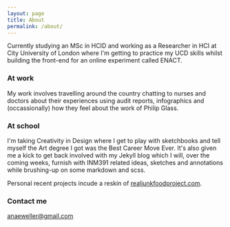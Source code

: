 ```yaml
---
layout: page
title: About
permalink: /about/
---
```


Currently studying an MSc in HCID and working as a Researcher in HCI at City University of London where I'm getting to practice my UCD skills whilst building the front-end for an online experiment called ENACT. 

### At work
My work involves travelling around the country chatting to nurses and doctors about their experiences using audit reports, infographics and (occassionally) how they feel about the work of Philip Glass. 

### At school
I'm taking Creativity in Design where I get to play with sketchbooks and tell myself the Art degree I got was the Best Career Move Ever. It's also given me a kick to get back involved with my Jekyll blog which I will, over the coming weeks, furnish with INM391 related ideas, sketches and annotations while brushing-up on some markdown and scss. 

Personal recent projects incude a reskin of [realjunkfoodproject.com](https://therealjunkfoodproject.org). 

### Contact me
[anaeweller@gmail.com](mailto:anaeweller@gmail.com)
